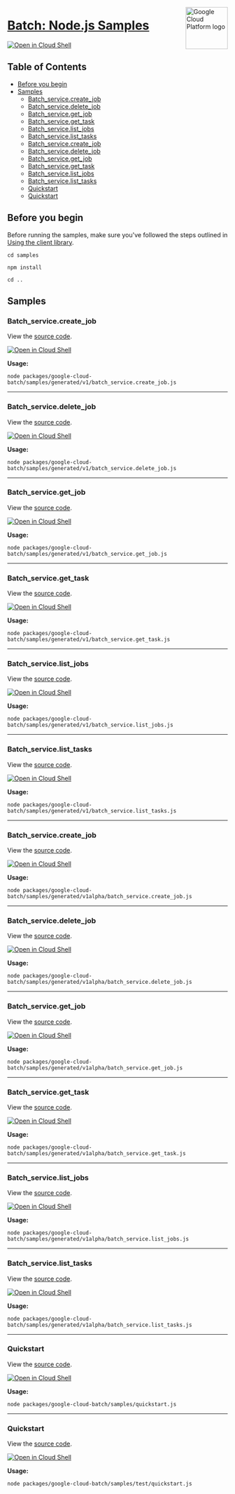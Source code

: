 [//]: # "This README.md file is auto-generated, all changes to this file will be lost."
[//]: # "To regenerate it, use `python -m synthtool`."
<img src="https://avatars2.githubusercontent.com/u/2810941?v=3&s=96" alt="Google Cloud Platform logo" title="Google Cloud Platform" align="right" height="96" width="96"/>

# [Batch: Node.js Samples](https://github.com/googleapis/google-cloud-node)

[![Open in Cloud Shell][shell_img]][shell_link]



## Table of Contents

* [Before you begin](#before-you-begin)
* [Samples](#samples)
  * [Batch_service.create_job](#batch_service.create_job)
  * [Batch_service.delete_job](#batch_service.delete_job)
  * [Batch_service.get_job](#batch_service.get_job)
  * [Batch_service.get_task](#batch_service.get_task)
  * [Batch_service.list_jobs](#batch_service.list_jobs)
  * [Batch_service.list_tasks](#batch_service.list_tasks)
  * [Batch_service.create_job](#batch_service.create_job)
  * [Batch_service.delete_job](#batch_service.delete_job)
  * [Batch_service.get_job](#batch_service.get_job)
  * [Batch_service.get_task](#batch_service.get_task)
  * [Batch_service.list_jobs](#batch_service.list_jobs)
  * [Batch_service.list_tasks](#batch_service.list_tasks)
  * [Quickstart](#quickstart)
  * [Quickstart](#quickstart)

## Before you begin

Before running the samples, make sure you've followed the steps outlined in
[Using the client library](https://github.com/googleapis/google-cloud-node#using-the-client-library).

`cd samples`

`npm install`

`cd ..`

## Samples



### Batch_service.create_job

View the [source code](https://github.com/googleapis/google-cloud-node/blob/master/packages/google-cloud-batch/samples/generated/v1/batch_service.create_job.js).

[![Open in Cloud Shell][shell_img]](https://console.cloud.google.com/cloudshell/open?git_repo=https://github.com/googleapis/google-cloud-node&page=editor&open_in_editor=packages/google-cloud-batch/samples/generated/v1/batch_service.create_job.js,samples/README.md)

__Usage:__


`node packages/google-cloud-batch/samples/generated/v1/batch_service.create_job.js`


-----




### Batch_service.delete_job

View the [source code](https://github.com/googleapis/google-cloud-node/blob/master/packages/google-cloud-batch/samples/generated/v1/batch_service.delete_job.js).

[![Open in Cloud Shell][shell_img]](https://console.cloud.google.com/cloudshell/open?git_repo=https://github.com/googleapis/google-cloud-node&page=editor&open_in_editor=packages/google-cloud-batch/samples/generated/v1/batch_service.delete_job.js,samples/README.md)

__Usage:__


`node packages/google-cloud-batch/samples/generated/v1/batch_service.delete_job.js`


-----




### Batch_service.get_job

View the [source code](https://github.com/googleapis/google-cloud-node/blob/master/packages/google-cloud-batch/samples/generated/v1/batch_service.get_job.js).

[![Open in Cloud Shell][shell_img]](https://console.cloud.google.com/cloudshell/open?git_repo=https://github.com/googleapis/google-cloud-node&page=editor&open_in_editor=packages/google-cloud-batch/samples/generated/v1/batch_service.get_job.js,samples/README.md)

__Usage:__


`node packages/google-cloud-batch/samples/generated/v1/batch_service.get_job.js`


-----




### Batch_service.get_task

View the [source code](https://github.com/googleapis/google-cloud-node/blob/master/packages/google-cloud-batch/samples/generated/v1/batch_service.get_task.js).

[![Open in Cloud Shell][shell_img]](https://console.cloud.google.com/cloudshell/open?git_repo=https://github.com/googleapis/google-cloud-node&page=editor&open_in_editor=packages/google-cloud-batch/samples/generated/v1/batch_service.get_task.js,samples/README.md)

__Usage:__


`node packages/google-cloud-batch/samples/generated/v1/batch_service.get_task.js`


-----




### Batch_service.list_jobs

View the [source code](https://github.com/googleapis/google-cloud-node/blob/master/packages/google-cloud-batch/samples/generated/v1/batch_service.list_jobs.js).

[![Open in Cloud Shell][shell_img]](https://console.cloud.google.com/cloudshell/open?git_repo=https://github.com/googleapis/google-cloud-node&page=editor&open_in_editor=packages/google-cloud-batch/samples/generated/v1/batch_service.list_jobs.js,samples/README.md)

__Usage:__


`node packages/google-cloud-batch/samples/generated/v1/batch_service.list_jobs.js`


-----




### Batch_service.list_tasks

View the [source code](https://github.com/googleapis/google-cloud-node/blob/master/packages/google-cloud-batch/samples/generated/v1/batch_service.list_tasks.js).

[![Open in Cloud Shell][shell_img]](https://console.cloud.google.com/cloudshell/open?git_repo=https://github.com/googleapis/google-cloud-node&page=editor&open_in_editor=packages/google-cloud-batch/samples/generated/v1/batch_service.list_tasks.js,samples/README.md)

__Usage:__


`node packages/google-cloud-batch/samples/generated/v1/batch_service.list_tasks.js`


-----




### Batch_service.create_job

View the [source code](https://github.com/googleapis/google-cloud-node/blob/master/packages/google-cloud-batch/samples/generated/v1alpha/batch_service.create_job.js).

[![Open in Cloud Shell][shell_img]](https://console.cloud.google.com/cloudshell/open?git_repo=https://github.com/googleapis/google-cloud-node&page=editor&open_in_editor=packages/google-cloud-batch/samples/generated/v1alpha/batch_service.create_job.js,samples/README.md)

__Usage:__


`node packages/google-cloud-batch/samples/generated/v1alpha/batch_service.create_job.js`


-----




### Batch_service.delete_job

View the [source code](https://github.com/googleapis/google-cloud-node/blob/master/packages/google-cloud-batch/samples/generated/v1alpha/batch_service.delete_job.js).

[![Open in Cloud Shell][shell_img]](https://console.cloud.google.com/cloudshell/open?git_repo=https://github.com/googleapis/google-cloud-node&page=editor&open_in_editor=packages/google-cloud-batch/samples/generated/v1alpha/batch_service.delete_job.js,samples/README.md)

__Usage:__


`node packages/google-cloud-batch/samples/generated/v1alpha/batch_service.delete_job.js`


-----




### Batch_service.get_job

View the [source code](https://github.com/googleapis/google-cloud-node/blob/master/packages/google-cloud-batch/samples/generated/v1alpha/batch_service.get_job.js).

[![Open in Cloud Shell][shell_img]](https://console.cloud.google.com/cloudshell/open?git_repo=https://github.com/googleapis/google-cloud-node&page=editor&open_in_editor=packages/google-cloud-batch/samples/generated/v1alpha/batch_service.get_job.js,samples/README.md)

__Usage:__


`node packages/google-cloud-batch/samples/generated/v1alpha/batch_service.get_job.js`


-----




### Batch_service.get_task

View the [source code](https://github.com/googleapis/google-cloud-node/blob/master/packages/google-cloud-batch/samples/generated/v1alpha/batch_service.get_task.js).

[![Open in Cloud Shell][shell_img]](https://console.cloud.google.com/cloudshell/open?git_repo=https://github.com/googleapis/google-cloud-node&page=editor&open_in_editor=packages/google-cloud-batch/samples/generated/v1alpha/batch_service.get_task.js,samples/README.md)

__Usage:__


`node packages/google-cloud-batch/samples/generated/v1alpha/batch_service.get_task.js`


-----




### Batch_service.list_jobs

View the [source code](https://github.com/googleapis/google-cloud-node/blob/master/packages/google-cloud-batch/samples/generated/v1alpha/batch_service.list_jobs.js).

[![Open in Cloud Shell][shell_img]](https://console.cloud.google.com/cloudshell/open?git_repo=https://github.com/googleapis/google-cloud-node&page=editor&open_in_editor=packages/google-cloud-batch/samples/generated/v1alpha/batch_service.list_jobs.js,samples/README.md)

__Usage:__


`node packages/google-cloud-batch/samples/generated/v1alpha/batch_service.list_jobs.js`


-----




### Batch_service.list_tasks

View the [source code](https://github.com/googleapis/google-cloud-node/blob/master/packages/google-cloud-batch/samples/generated/v1alpha/batch_service.list_tasks.js).

[![Open in Cloud Shell][shell_img]](https://console.cloud.google.com/cloudshell/open?git_repo=https://github.com/googleapis/google-cloud-node&page=editor&open_in_editor=packages/google-cloud-batch/samples/generated/v1alpha/batch_service.list_tasks.js,samples/README.md)

__Usage:__


`node packages/google-cloud-batch/samples/generated/v1alpha/batch_service.list_tasks.js`


-----




### Quickstart

View the [source code](https://github.com/googleapis/google-cloud-node/blob/master/packages/google-cloud-batch/samples/quickstart.js).

[![Open in Cloud Shell][shell_img]](https://console.cloud.google.com/cloudshell/open?git_repo=https://github.com/googleapis/google-cloud-node&page=editor&open_in_editor=packages/google-cloud-batch/samples/quickstart.js,samples/README.md)

__Usage:__


`node packages/google-cloud-batch/samples/quickstart.js`


-----




### Quickstart

View the [source code](https://github.com/googleapis/google-cloud-node/blob/master/packages/google-cloud-batch/samples/test/quickstart.js).

[![Open in Cloud Shell][shell_img]](https://console.cloud.google.com/cloudshell/open?git_repo=https://github.com/googleapis/google-cloud-node&page=editor&open_in_editor=packages/google-cloud-batch/samples/test/quickstart.js,samples/README.md)

__Usage:__


`node packages/google-cloud-batch/samples/test/quickstart.js`






[shell_img]: https://gstatic.com/cloudssh/images/open-btn.png
[shell_link]: https://console.cloud.google.com/cloudshell/open?git_repo=https://github.com/googleapis/google-cloud-node&page=editor&open_in_editor=samples/README.md
[product-docs]: cloud.google.com/batch/

